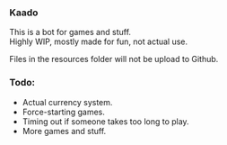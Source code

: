 ### Kaado

This is a bot for games and stuff.  
Highly WIP, mostly made for fun, not actual use.  

Files in the resources folder will not be upload to Github.  

### Todo:  
- Actual currency system.
- Force-starting games.
- Timing out if someone takes too long to play.
- More games and stuff.
